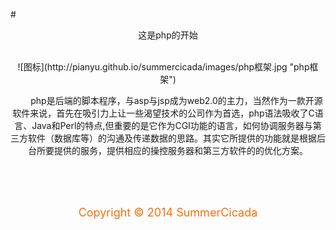#<center>这是php的开始<center>
<br/>

<center>![图标](http://pianyu.github.io/summercicada/images/php框架.jpg "php框架")</center>

&emsp;&emsp;php是后端的脚本程序，与asp与jsp成为web2.0的主力，当然作为一款开源软件来说，首先在吸引力上让一些渴望技术的公司作为首选，php语法吸收了C语言、Java和Perl的特点,但重要的是它作为CGI功能的语言，如何协调服务器与第三方软件（数据库等）的沟通及传递数据的思路。其实它所提供的功能就是根据后台所要提供的服务，提供相应的操控服务器和第三方软件的的优化方案。

<br/>
<br/>
<br/>
<center><p style="color:#f6710d"><font size="4">Copyright &copy; 2014 SummerCicada</font></p></center>